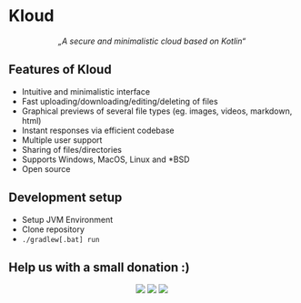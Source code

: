 # Kloud
<p align="center">
    <i>„A secure and minimalistic cloud based on Kotlin“</i>
    <!--<br><br>
    <a target="_blank" href="https://floobits.com/marvinborner/kloud/redirect">
      <img alt="Floobits Status" src="https://floobits.com/marvinborner/kloud.svg" />
    </a>-->
</p>

## Features of Kloud
- Intuitive and minimalistic interface
- Fast uploading/downloading/editing/deleting of files
- Graphical previews of several file types (eg. images, videos, markdown, html)
- Instant responses via efficient codebase
- Multiple user support
- Sharing of files/directories
- Supports Windows, MacOS, Linux and *BSD
- Open source

## Development setup
* Setup JVM Environment
* Clone repository
* `./gradlew[.bat] run`

## Help us with a small donation :)
<p align="center">
    <a target="_blank" href="https://spectrocoin.com/en/integration/buttons/47657-VfniCDsqms.html"><img src="https://img.shields.io/badge/Donate-Bitcoin-yellow.svg?longCache=true&style=for-the-badge" /></a>
    <a target="_blank" href="https://spectrocoin.com/en/integration/buttons/47848-kD0U8S8el6.html"><img src="https://img.shields.io/badge/Donate-DASH-blue.svg?longCache=true&style=for-the-badge" /></a>
    <a target="_blank" href="https://paypal.me/marvinborner/5usd"><img src="https://img.shields.io/badge/Donate-PayPal-green.svg?longCache=true&style=for-the-badge" /></a>
</p>
